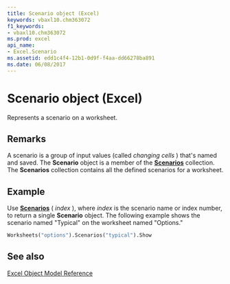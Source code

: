 ```yaml
---
title: Scenario object (Excel)
keywords: vbaxl10.chm363072
f1_keywords:
- vbaxl10.chm363072
ms.prod: excel
api_name:
- Excel.Scenario
ms.assetid: edd1c4f4-12b1-0d9f-f4aa-dd66278ba891
ms.date: 06/08/2017
---
```



# Scenario object (Excel)

Represents a scenario on a worksheet.


## Remarks

 A scenario is a group of input values (called _changing cells_ ) that's named and saved. The **Scenario** object is a member of the **[Scenarios](Excel.Scenarios.md)** collection. The **Scenarios** collection contains all the defined scenarios for a worksheet.


## Example

Use  **[Scenarios](Excel.Worksheet.Scenarios.md)** ( _index_ ), where _index_ is the scenario name or index number, to return a single **Scenario** object. The following example shows the scenario named "Typical" on the worksheet named "Options."


```vb
Worksheets("options").Scenarios("typical").Show
```


## See also


[Excel Object Model Reference](overview/Excel/object-model.md)



